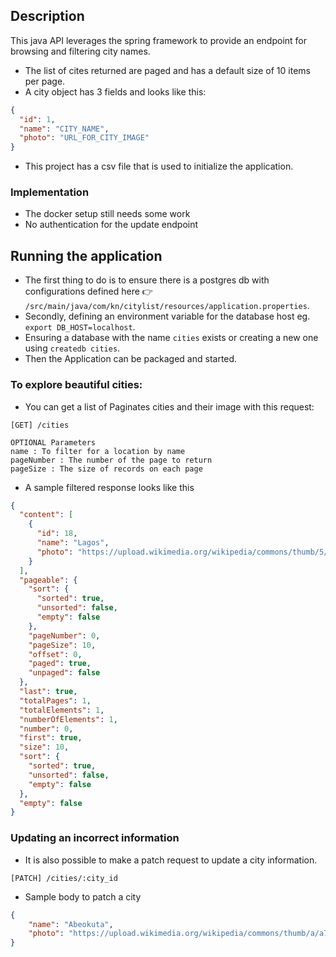 ## Description
This java API leverages the spring framework to provide an endpoint for browsing and filtering city names.
* The list of cites returned are paged and has a default size of 10 items per page.
* A city object has 3 fields and looks like this:
```json
{
  "id": 1,
  "name": "CITY_NAME",
  "photo": "URL_FOR_CITY_IMAGE"
}
```
* This project has a csv file that is used to initialize the application.

### Implementation

* The docker setup still needs some work
* No authentication for the update endpoint

## Running the application

* The first thing to do is to ensure there is a postgres db with configurations defined here 👉 `/src/main/java/com/kn/citylist/resources/application.properties`.
* Secondly, defining an environment variable for the database host eg. `export DB_HOST=localhost`.
* Ensuring a database with the name `cities` exists or creating a new one using `createdb cities`.
* Then the Application can be packaged and started.

### To explore beautiful cities:

* You can get a list of Paginates cities and their image with this request:
```
[GET] /cities

OPTIONAL Parameters
name : To filter for a location by name
pageNumber : The number of the page to return
pageSize : The size of records on each page
```

* A sample filtered response looks like this

```json
{
  "content": [
    {
      "id": 18,
      "name": "Lagos",
      "photo": "https://upload.wikimedia.org/wikipedia/commons/thumb/5/5e/2014_Tinubu_Square_Lagos_Nigeria_14640600637.jpg/500px-2014_Tinubu_Square_Lagos_Nigeria_14640600637.jpg"
    }
  ],
  "pageable": {
    "sort": {
      "sorted": true,
      "unsorted": false,
      "empty": false
    },
    "pageNumber": 0,
    "pageSize": 10,
    "offset": 0,
    "paged": true,
    "unpaged": false
  },
  "last": true,
  "totalPages": 1,
  "totalElements": 1,
  "numberOfElements": 1,
  "number": 0,
  "first": true,
  "size": 10,
  "sort": {
    "sorted": true,
    "unsorted": false,
    "empty": false
  },
  "empty": false
}
```

### Updating an incorrect information

* It is also possible to make a patch request to update a city information.

```
[PATCH] /cities/:city_id
```

* Sample body to patch a city

```json
{
	"name": "Abeokuta",
	"photo": "https://upload.wikimedia.org/wikipedia/commons/thumb/a/a7/A_view_of_Gbagura_mosque_in_Abeokuta%2C_Ogun_State-Nigeria.jpg/500px-A_view_of_Gbagura_mosque_in_Abeokuta%2C_Ogun_State-Nigeria.jpg"
}
```
